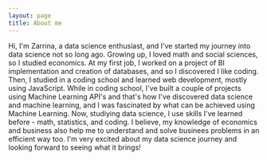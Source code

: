 ```yaml
---
layout: page
title: About me
---
```



Hi, I'm Zarrina, a data science enthusiast, and I've started my journey into data science not so long ago. Growing up, I loved math and social sciences, so I studied economics. At my first job, I worked on a project of BI implementation and creation of databases, and so I discovered I like coding. Then, I studied in a coding school and learned web development, mostly using JavaScript. While in coding school, I've built a couple of projects using Machine Learning API's and that's how I've discovered data science and machine learning, and I was fascinated by what can be achieved using Machine Learning. Now, studiying data science, I use skills I've learned before - math, statistics, and coding. I believe, my knowledge of economics and business also help me to understand and solve businees problems in an efficient way too. 
I'm very excited about my data science journey and looking forward to seeing what it brings!



